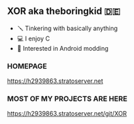 ## XOR aka theboringkid 🇩🇪

- 🪛 Tinkering with basically anything
- 💻 I enjoy C
- 📱 Interested in Android modding
### HOMEPAGE
https://h2939863.stratoserver.net
### MOST OF MY PROJECTS ARE HERE
https://h2939863.stratoserver.net/git/XOR
<!---
theboringkid/theboringkid is a ✨ special ✨ repository because its `README.md` (this file) appears on your GitHub profile.
You can click the Preview link to take a look at your changes.
--->

